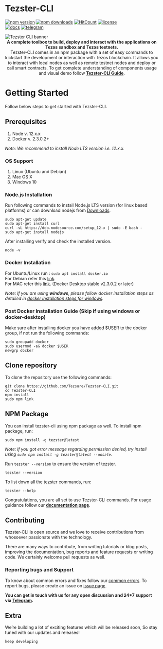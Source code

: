 # Tezster-CLI

[![npm version](https://img.shields.io/npm/v/tezster.svg)](https://www.npmjs.com/package/tezster)
[![npm downloads](https://img.shields.io/npm/dm/tezster.svg)](https://www.npmjs.com/package/tezster)
[![HitCount](http://hits.dwyl.com/tezsure/tezster-cli/tree/tezster-kp.svg)](http://hits.dwyl.com/tezsure/tezster-cli/tree/tezster-kp)
[![license](https://img.shields.io/github/license/tezsure/tezster-cli.svg)](https://github.com/Tezsure/Tezster-CLI/blob/master/LICENSE)
<br />
[![docs](https://img.shields.io/badge/documentation-easy--to--read-brightgreen.svg)](https://docs.cli.tezster.tech)
[![telegram](https://img.shields.io/badge/community-blue.svg?logo=telegram)](https://t.me/tezster)


<img src="https://tezster.s3-ap-southeast-1.amazonaws.com/TEZSTER_CLI/1_jDB5enULQVo2UfeiwD32qA.png" alt="Tezster CLI banner" align="center" />
<div align="center"><strong>A complete toolbox to build, deploy and interact with the applications on Tezos sandbox and Tezos testnets.</strong></div>
<div align="center">Tezster-CLI comes in an npm package with a set of easy commands to kickstart the development or interaction with Tezos blockchain. It allows you to interact with local nodes as well as remote testnet nodes and deploy or call smart contracts. To get complete understanding of components usage and visual demo follow <a href="https://docs.cli.tezster.tech/"><strong>Tezster-CLI Guide</strong></a>.
</div>

# Getting Started
Follow below steps to get started with Tezster-CLI.

## Prerequisites

1. Node v. 12.x.x
2. Docker v. 2.3.0.2+

*Note: We recommend to install Node LTS version i.e. 12.x.x.*

### OS Support
1. Linux (Ubuntu and Debian)
2. Mac OS X
3. Windows 10 <br />

### Node.js Installation
Run following commands to install Node.js LTS version (for linux based platforms) or can download nodejs from [Downloads](https://nodejs.org/en/download/).
```
sudo apt-get update
sudo apt-get install curl
curl -sL https://deb.nodesource.com/setup_12.x | sudo -E bash -
sudo apt-get install nodejs
```
After installing verify and check the installed version.
```
node -v 
```

### Docker Installation
For Ubuntu/Linux run :  ```sudo apt install docker.io``` <br />
For Debian refer this [link](https://docs.docker.com/engine/install/debian/). <br />
For MAC refer this [link](https://docs.docker.com/docker-for-mac/release-notes/#docker-desktop-community-2303). (Docker Desktop stable v2.3.0.2 or later) <br />

*Note: If you are using **windows**, please follow docker installation steps as detailed in [docker installation steps for windows](https://docs.cli.tezster.tech/getting-started/prerequisites#docker-installation-for-windows).*

### Post Docker Installation Guide (Skip if using windows or docker-desktop)
Make sure after installing docker you have added $USER to the docker group, if not run the following commands:

```
sudo groupadd docker
sudo usermod -aG docker $USER
newgrp docker
```

## Clone repository

To clone the repository use the following commands:

```
git clone https://github.com/Tezsure/Tezster-CLI.git
cd Tezster-CLI
npm install
sudo npm link
```

## NPM Package

You can install tezster-cli using npm package as well. To install npm package, run:
```
sudo npm install -g tezster@latest
```
*Note: If you got error message regarding permission denied, try install using ```sudo npm install -g tezster@latest --unsafe```.*

Run ```tezster --version``` to ensure the version of tezster.
```
tezster --version
```

To list down all the tezster commands, run:
```
tezster --help
```

Congratulations, you are all set to use Tezster-CLI commands. For usage guidance follow our **[documentation page](https://docs.cli.tezster.tech/playgrouns-setup/local-tezos-nodes)**.


## Contributing

Tezster-CLI is open source and we love to receive contributions from whosoever passionate with the technology.

There are many ways to contribute, from writing tutorials or blog posts, improving the documentation, bug reports and feature requests or writing code. We certainly welcome pull requests as well.


### Reporting bugs and Support

To know about common errors and fixes follow our [common errors](https://docs.cli.tezster.tech/common-errors/common-errors-with-possible-fix). To report bugs, please create an issue on [issue page](https://github.com/Tezsure/Tezster-CLI/issues).

**You can get in touch with us for any open discussion and 24*7 support via [Telegram](https://t.me/tezster).**


## Extra

We’re building a lot of exciting features which will be released soon, So stay tuned with our updates and releases!

```
keep developing
```